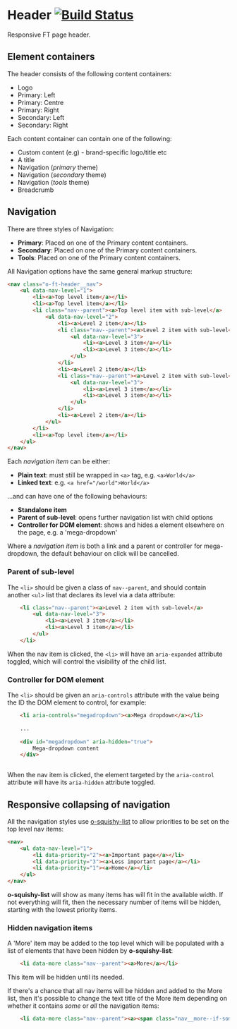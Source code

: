 # Header [![Build Status](https://travis-ci.org/Financial-Times/o-ft-header.png?branch=version2)](https://travis-ci.org/Financial-Times/o-ft-header)

Responsive FT page header.

## Element containers

The header consists of the following content containers:

* Logo
* Primary: Left
* Primary: Centre
* Primary: Right
* Secondary: Left
* Secondary: Right

Each content container can contain one of the following:

* Custom content (e.g) - brand-specific logo/title etc
* A title
* Navigation (_primary_ theme)
* Navigation (_secondary_ theme)
* Navigation (_tools_ theme)
* Breadcrumb

## Navigation

There are three styles of Navigation:

* __Primary__: Placed on one of the Primary content containers.
* __Secondary__: Placed on one of the Primary content containers.
* __Tools__: Placed on one of the Primary content containers.

All Navigation options have the same general markup structure:

```html
<nav class="o-ft-header__nav">
    <ul data-nav-level="1">
        <li><a>Top level item</a></li>
        <li><a>Top level item</a></li>
        <li class="nav--parent"><a>Top level item with sub-level</a>
            <ul data-nav-level="2">
                <li><a>Level 2 item</a></li>
                <li class="nav--parent"><a>Level 2 item with sub-level</a>
                    <ul data-nav-level="3">
                        <li><a>Level 3 item</a></li>
                        <li><a>Level 3 item</a></li>
                    </ul>
                </li>
                <li><a>Level 2 item</a></li>
                <li class="nav--parent"><a>Level 2 item with sub-level</a>
                    <ul data-nav-level="3">
                        <li><a>Level 3 item</a></li>
                        <li><a>Level 3 item</a></li>
                    </ul>
                </li>
                <li><a>Level 2 item</a></li>
            </ul>
        </li>
        <li><a>Top level item</a></li>
    </ul>
</nav>
```

Each _navigation item_ can be either:

* __Plain text__: must still be wrapped in `<a>` tag, e.g. `<a>World</a>`
* __Linked text__: e.g. `<a href="/world">World</a>`

...and can have one of the following behaviours:

* __Standalone item__
* __Parent of sub-level__: opens further navigation list with child options
* __Controller for DOM element__: shows and hides a element elsewhere on the page, e.g. a 'mega-dropdown'

Where a _navigation item_ is both a link and a parent or controller for mega-dropdown, the default behaviour on click will be cancelled.

### Parent of sub-level

The `<li>` should be given a class of `nav--parent`, and should contain another `<ul>` list that declares its level via a data attribute:

```html
    <li class="nav--parent"><a>Level 2 item with sub-level</a>
        <ul data-nav-level="3">
            <li><a>Level 3 item</a></li>
            <li><a>Level 3 item</a></li>
        </ul>
    </li>
```

When the nav item is clicked, the `<li>` will have an `aria-expanded` attribute toggled, which will control the visibility of the child list.

### Controller for DOM element

The `<li>` should be given an `aria-controls` attribute with the value being the ID the DOM element to control, for example:

```html
    <li aria-controls="megadropdown"><a>Mega dropdown</a></li>
    
    ...
    
    <div id="megadropdown" aria-hidden="true">
        Mega-dropdown content
    </div>
    
```

When the nav item is clicked, the element targeted by the `aria-control` attribute will have its `aria-hidden` attribute toggled.

## Responsive collapsing of navigation

All the navigation styles use [o-squishy-list](https://github.com/Financial-Times/o-squishy-list) to allow priorities to be set on the top level nav items:

```html
<nav>
    <ul data-nav-level="1">
        <li data-priority="2"><a>Important page</a></li>
        <li data-priority="3"><a>Less important page</a></li>
        <li data-priority="1"><a>Home</a></li>
    </ul>
</nav>
```

__o-squishy-list__ will show as many items has will fit in the available width. If not everything will fit, then the necessary number of items will be hidden, starting with the lowest priority items.

### Hidden navigation items

A 'More' item may be added to the top level which will be populated with a list of elements that have been hidden by __o-squishy-list__:

```html
    <li data-more class="nav--parent"><a>More</a></li>
```

This item will be hidden until its needed.

If there's a chance that all nav items will be hidden and added to the More list, then it's possible to change the text title of the More item depending on whether it contains _some_ or _all_ the navigation items:

```html
    <li data-more class="nav--parent"><a><span class="nav__more--if-some">More</span><span class="nav__more--if-all">Menu</span></a></li>
```
